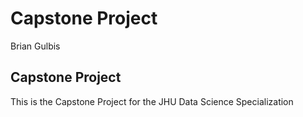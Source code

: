 Capstone Project
================
Brian Gulbis

Capstone Project
----------------

This is the Capstone Project for the JHU Data Science Specialization
